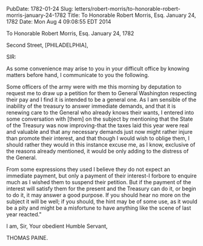 PubDate: 1782-01-24
Slug: letters/robert-morris/to-honorable-robert-morris-january-24-1782
Title: To Honorable Robert Morris, Esq.  January 24, 1782
Date: Mon Aug  4 09:08:55 EDT 2014

   To Honorable Robert Morris, Esq.  January 24, 1782

   Second Street, [PHILADELPHIA],

   SIR:

   As some convenience may arise to you in your difficult office by knowing
   matters before hand, I communicate to you the following.

   Some officers of the army were with me this morning by deputation to
   request me to draw up a petition for them to General Washington respecting
   their pay and I find it is intended to be a general one. As I am sensible
   of the inability of the treasury to answer immediate demands, and that it
   is renewing care to the General who already knows their wants, I entered
   into some conversation with [them] on the subject by mentioning that the
   State of the Treasury was now improving-that the taxes laid this year were
   real and valuable and that any necessary demands just now might rather
   injure than promote their interest, and that though I would wish to oblige
   them, I should rather they would in this instance excuse me, as I know,
   exclusive of the reasons already mentioned, it would be only adding to the
   distress of the General.

   From some expressions they used I believe they do not expect an immediate
   payment, but only a payment of their interest-I forbore to enquire much as
   I wished them to suspend their petition. But if the payment of the
   interest will satisfy them for the present and the Treasury can do it, or
   begin to do it, it may answer a good purpose. If you should hear no more
   on the subject it will be well; if you should, the hint may be of some
   use, as it would be a pity and might be a misfortune to have anything like
   the scene of last year reacted."

   I am, Sir, Your obedient Humble Servant,

   THOMAS PAINE.

    

